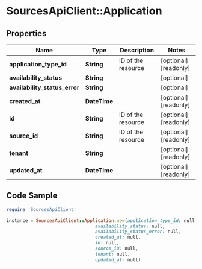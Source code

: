 # SourcesApiClient::Application

## Properties

Name | Type | Description | Notes
------------ | ------------- | ------------- | -------------
**application_type_id** | **String** | ID of the resource | [optional] [readonly] 
**availability_status** | **String** |  | [optional] 
**availability_status_error** | **String** |  | [optional] 
**created_at** | **DateTime** |  | [optional] [readonly] 
**id** | **String** | ID of the resource | [optional] [readonly] 
**source_id** | **String** | ID of the resource | [optional] [readonly] 
**tenant** | **String** |  | [optional] [readonly] 
**updated_at** | **DateTime** |  | [optional] [readonly] 

## Code Sample

```ruby
require 'SourcesApiClient'

instance = SourcesApiClient::Application.new(application_type_id: null,
                                 availability_status: null,
                                 availability_status_error: null,
                                 created_at: null,
                                 id: null,
                                 source_id: null,
                                 tenant: null,
                                 updated_at: null)
```


